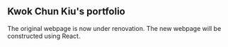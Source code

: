 ## Kwok Chun Kiu's portfolio

The original webpage is now under renovation. The new webpage will be constructed using React.

